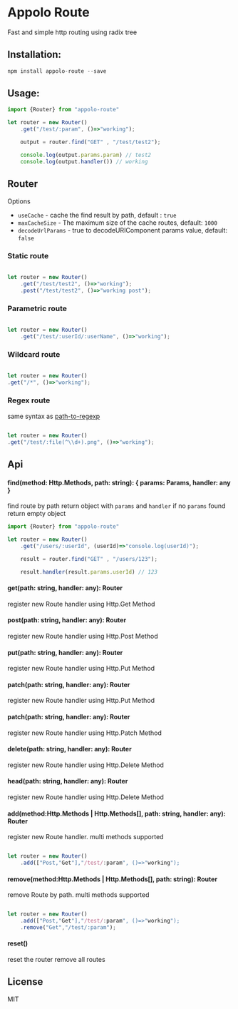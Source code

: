 # Appolo Route
Fast and simple http routing using radix tree

## Installation:

```javascript
npm install appolo-route --save
```

## Usage:

```javascript
import {Router} from "appolo-route"

let router = new Router()
    .get("/test/:param", ()=>"working");

    output = router.find("GET" , "/test/test2");

    console.log(output.params.param) // test2
    console.log(output.handler()) // working

```

## Router
Options
- `useCache` - cache the find result by path, default : `true`
- `maxCacheSize` -  The maximum size of the cache routes, default: `1000`
- `decodeUrlParams` - true to decodeURIComponent params value, default: `false`

### Static route
```javascript

let router = new Router()
    .get("/test/test2", ()=>"working");
    .post("/test/test2", ()=>"working post");

```
### Parametric route
```javascript

let router = new Router()
    .get("/test/:userId/:userName", ()=>"working");
```
### Wildcard route
```javascript

let router = new Router()
.get("/*", ()=>"working");
```

### Regex route
same syntax as [path-to-regexp](https://github.com/pillarjs/path-to-regexp)
```javascript

let router = new Router()
.get("/test/:file(^\\d+).png", ()=>"working");
```
## Api

#### find(method: Http.Methods, path: string): { params: Params, handler: any }
find route by path return object with `params` and `handler`
if no `params` found return empty object

```javascript
import {Router} from "appolo-route"

let router = new Router()
    .get("/users/:userId", (userId)=>"console.log(userId)");

    result = router.find("GET" , "/users/123");

    result.handler(result.params.userId) // 123

```

#### get(path: string, handler: any): Router
register new Route handler using Http.Get Method

#### post(path: string, handler: any): Router
register new Route handler using Http.Post Method
#### put(path: string, handler: any): Router
register new Route handler using Http.Put Method
#### patch(path: string, handler: any): Router
register new Route handler using Http.Put Method
#### patch(path: string, handler: any): Router
register new Route handler using Http.Patch Method
#### delete(path: string, handler: any): Router
register new Route handler using Http.Delete Method
#### head(path: string, handler: any): Router
register new Route handler using Http.Delete Method


#### add(method:Http.Methods | Http.Methods[], path: string, handler: any): Router
register new Route handler.
multi methods supported
```javascript

let router = new Router()
    .add(["Post,"Get"],"/test/:param", ()=>"working");
```

#### remove(method:Http.Methods | Http.Methods[], path: string): Router
remove Route by path.
multi methods supported
```javascript

let router = new Router()
    .add(["Post,"Get"],"/test/:param", ()=>"working");
    .remove("Get","/test/:param");
```

#### reset()
reset the router remove all routes
## License
MIT